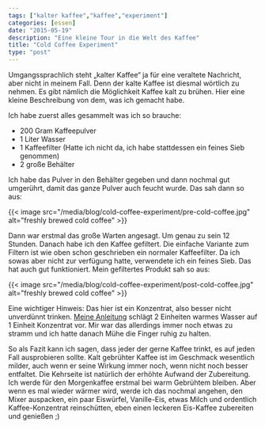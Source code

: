 ```yaml
---
tags: ["kalter kaffee","kaffee","experiment"]
categories: [essen]
date: "2015-05-19"
description: "Eine kleine Tour in die Welt des Kaffee"
title: "Cold Coffee Experiment"
type: "post"
---
```


Umgangssprachlich steht „kalter Kaffee“ ja für eine veraltete Nachricht, aber nicht in meinem Fall. Denn der
kalte Kaffee ist diesmal wörtlich zu nehmen. Es gibt nämlich die Möglichkeit Kaffee kalt zu brühen. Hier eine kleine
Beschreibung von dem, was ich gemacht habe.

Ich habe zuerst alles gesammelt was ich so brauche:

* 200 Gram Kaffeepulver
* 1 Liter Wasser
* 1 Kaffeefilter (Hatte ich nicht da, ich habe stattdessen ein feines Sieb genommen)
* 2 große Behälter

Ich habe das Pulver in den Behälter gegeben und dann nochmal gut umgerührt, damit das ganze Pulver auch feucht wurde.
Das sah dann so aus:

{{< image src="/media/blog/cold-coffee-experiment/pre-cold-coffee.jpg" alt="freshly brewed cold coffee" >}}

Dann war erstmal das große Warten angesagt. Um genau zu sein 12 Stunden. Danach habe ich den Kaffee gefiltert. Die 
einfache Variante zum Filtern ist wie oben schon geschrieben ein normaler Kaffeefilter. Da ich sowas aber nicht zur verfügung 
hatte, verwendete ich ein feines Sieb. Das hat auch gut funktioniert. Mein gefiltertes Produkt sah so aus:
 
{{< image src="/media/blog/cold-coffee-experiment/post-cold-coffee.jpg" alt="freshly brewed cold coffee" >}}

Eine wichtiger Hinweis: Das hier ist ein Konzentrat, also besser nicht unverdünnt trinken. [Meine Anleitung](http://www.espressoblog.de/page5/page5.html) schlägt
2 Einheiten warmes Wasser auf 1 Einheit Konzentrat vor. Mir war das allerdings immer noch etwas zu stramm und ich hatte 
danach Mühe die Finger ruhig zu halten.
 
So als Fazit kann ich sagen, dass jeder der gerne Kaffee trinkt, es auf jeden Fall ausprobieren sollte. Kalt gebrühter
Kaffee ist im Geschmack wesentlich milder, auch wenn er seine Wirkung immer noch, wenn nicht noch besser entfaltet. Die
Kehrseite ist natürlich der erhöhte Aufwand der Zubereitung. Ich werde für den Morgenkaffee erstmal bei warm Gebrühtem
bleiben. Aber wenn es mal wieder wärmer wird, werde ich das nochmal angehen, den Mixer auspacken, ein paar Eiswürfel,
Vanille-Eis, etwas Milch und ordentlich Kaffee-Konzentrat reinschütten, eben einen leckeren Eis-Kaffee zubereiten und genießen ;)
